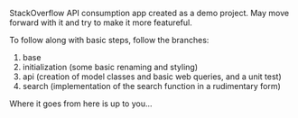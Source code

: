 StackOverflow API consumption app created as a demo project.  May move forward with it and try to make it more featureful.

To follow along with basic steps, follow the branches:

1. base
2. initialization (some basic renaming and styling)
3. api (creation of model classes and basic web queries, and a unit test)
4. search (implementation of the search function in a rudimentary form)

Where it goes from here is up to you...
